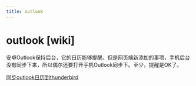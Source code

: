 ```yaml
---
title: outlook
---
```


# outlook [wiki]

安卓Outlook保持后台，它的日历能够提醒。但是网页端新添加的事项，手机后台没有同步下来，所以偶尔还要打开手机Outlook同步下。至少，提醒是OK了。

[同步outlook日历到thunderbird](thunderbird%20%5Bwiki%5D/%E5%90%8C%E6%AD%A5outlook%E6%97%A5%E5%8E%86%E5%88%B0thunderbird.md)